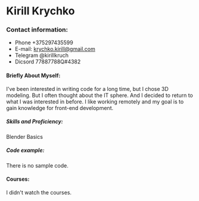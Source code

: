 # Kirill Krychko #
### Contact information: ###
* Phone +375297435599 
* E-mail: krychko.kirill@gmail.com
* Telegram @kirillkruch
* Dicsord 77887788Q#4382
#### Briefly About Myself: ####
I've been interested in writing code for a long time, but I chose 3D modeling. But I often thought about the IT sphere. And I decided to return to what I was interested in before. I like working remotely and my goal is to gain knowledge for front-end development.
##### Skills and Proficiency: ####
Blender Basics
##### Code example: ####
There is no sample code.
#### Courses: ####
I didn't watch the courses.
